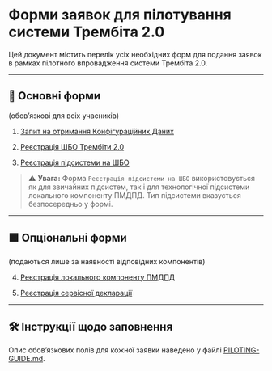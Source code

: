 # Форми заявок для пілотування системи Трембіта 2.0

Цей документ містить перелік усіх необхідних форм для подання заявок в рамках пілотного впровадження системи Трембіта 2.0.

---

## 🔹 Основні форми

(обов’язкові для всіх учасників)

1. [Запит на отримання Конфігураційних Даних](https://forms.gle/2CHfj58AjEY6L4aZ8)

2. [Реєстрація ШБО Трембіти 2.0](https://forms.gle/fsD3osa9rzXihcLU9)

3. [Реєстрація підсистеми на ШБО](https://forms.gle/wwUE9cZ4PDqEnGnm6)

> ⚠️ **Увага:** Форма ```Реєстрація підсистеми на ШБО``` використовується як для звичайних підсистем, так і для технологічної підсистеми локального компоненту ПМДПД. Тип підсистеми вказується безпосередньо у формі.

---

## 🟪 Опціональні форми

(подаються лише за наявності відповідних компонентів)

4. [Реєстрація локального компоненту ПМДПД](https://forms.gle/nkLd1HszPkVewfem7)

5. [Реєстрація сервісної декларації](https://forms.gle/cxsfYUiDmwFcqspq7)

---

## 🛠 Інструкції щодо заповнення

Опис обов’язкових полів для кожної заявки наведено у файлі [PILOTING-GUIDE.md](PILOTING-GUIDE.md/#form-fields).
